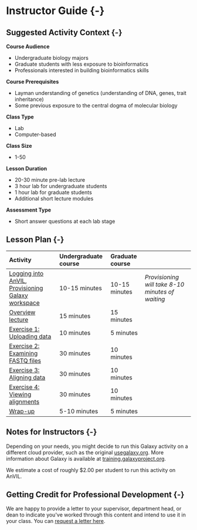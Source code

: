 # Instructor Guide {-}

## Suggested Activity Context {-}

**Course Audience**  

- Undergraduate biology majors
- Graduate students with less exposure to bioinformatics
- Professionals interested in building bioinformatics skills

**Course Prerequisites**  

- Layman understanding of genetics (understanding of DNA, genes, trait inheritance)
- Some previous exposure to the central dogma of molecular biology

**Class Type**  

- Lab
- Computer-based

**Class Size**  

- 1-50

**Lesson Duration**  

- 20-30 minute pre-lab lecture 
- 3 hour lab for undergraduate students
- 1 hour lab for graduate students
- Additional short lecture modules

**Assessment Type**  

- Short answer questions at each lab stage

## Lesson Plan  {-}

| Activity | Undergraduate course | Graduate course | |
| :-- | :-- | :-- | :--|
| [Logging into AnVIL](student-activity-guide#set-up), [Provisioning Galaxy workspace](student-activity-guide#starting-galaxy) | 10-15 minutes | 10-15 minutes | _Provisioning will take 8-10 minutes of waiting_ |
| [Overview lecture](student-activity-guide#overview-video) | 15 minutes | 15 minutes | 
| [Exercise 1: Uploading data](student-activity-guide#importing-data) | 10 minutes | 5 minutes |
| [Exercise 2: Examining FASTQ files](student-activity-guide#examining-fastq) | 30 minutes | 10 minutes |
| [Exercise 3: Aligning data](student-activity-guide#alignment) | 30 minutes | 10 minutes |
| [Exercise 4: Viewing alignments](student-activity-guide#view-alignment) | 30 minutes | 10 minutes |
| [Wrap-up](student-activity-guide#wrap-up) | 5-10 minutes | 5 minutes |

## Notes for Instructors {-}

Depending on your needs, you might decide to run this Galaxy activity on a different cloud provider, such as the original [usegalaxy.org](https://usegalaxy.org/). More information about Galaxy is available at [training.galaxyproject.org](https://training.galaxyproject.org).

We estimate a cost of roughly $2.00 per student to run this activity on AnVIL.

## Getting Credit for Professional Development {-}

We are happy to provide a letter to your supervisor, department head, or dean to indicate you've worked through this content and intend to use it in your class. You can [request a letter here](https://forms.gle/Ar542ZEwLnSRbrZN9).

